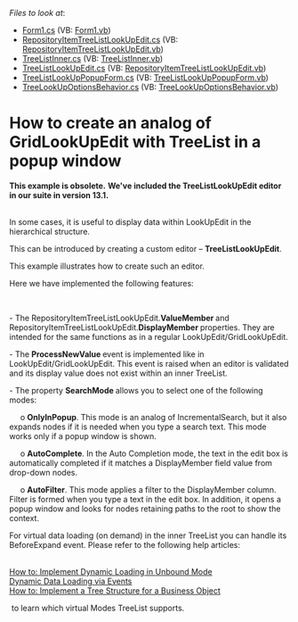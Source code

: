 <!-- default file list -->
*Files to look at*:

* [Form1.cs](./CS/Form1.cs) (VB: [Form1.vb](./VB/Form1.vb))
* [RepositoryItemTreeListLookUpEdit.cs](./CS/RepositoryItemTreeListLookUpEdit.cs) (VB: [RepositoryItemTreeListLookUpEdit.vb](./VB/RepositoryItemTreeListLookUpEdit.vb))
* [TreeListInner.cs](./CS/TreeListInner.cs) (VB: [TreeListInner.vb](./VB/TreeListInner.vb))
* [TreeListLookUpEdit.cs](./CS/TreeListLookUpEdit.cs) (VB: [RepositoryItemTreeListLookUpEdit.vb](./VB/RepositoryItemTreeListLookUpEdit.vb))
* [TreeListLookUpPopupForm.cs](./CS/TreeListLookUpPopupForm.cs) (VB: [TreeListLookUpPopupForm.vb](./VB/TreeListLookUpPopupForm.vb))
* [TreeLookUpOptionsBehavior.cs](./CS/TreeLookUpOptionsBehavior.cs) (VB: [TreeLookUpOptionsBehavior.vb](./VB/TreeLookUpOptionsBehavior.vb))
<!-- default file list end -->
# How to create an analog of GridLookUpEdit with TreeList in a popup window


<p><strong>This example is obsolete.</strong> <strong>We've included the TreeListLookUpEdit editor in our suite in version 13.1.</strong></p>
<p><br />In some cases, it is useful to display data within LookUpEdit in the hierarchical structure.</p>
<p>This can be introduced by creating a custom editor – <strong>TreeListLookUpEdit</strong>.</p>
<p>This example illustrates how to create such an editor.</p>
<p>Here we have implemented the following features:</p>
<br />
<p>- The RepositoryItemTreeListLookUpEdit.<strong>ValueMember </strong>and RepositoryItemTreeListLookUpEdit.<strong>DisplayMember </strong>properties. They are intended for the same functions as in a regular LookUpEdit/GridLookUpEdit.</p>
<p>- The <strong>ProcessNewValue </strong>event is implemented like in LookUpEdit/GridLookUpEdit. This event is raised when an editor is validated and its display value does not exist within an inner TreeList.</p>
<p>- The property <strong>SearchMode </strong>allows you to select one of the following modes:</p>
<p>     o <strong>OnlyInPopup</strong>. This mode is an analog of IncrementalSearch, but it also expands nodes if it is needed when you type a search text. This mode works only if a popup window is shown.</p>
<p>     o <strong>AutoComplete</strong>. In the Auto Completion mode, the text in the edit box is automatically completed if it matches a DisplayMember field value from drop-down nodes.</p>
<p>     o <strong>AutoFilter</strong>. This mode applies a filter to the DisplayMember column. Filter is formed when you type a text in the edit box. In addition, it opens a popup window and looks for nodes retaining paths to the root to show the context.</p>
<p>For virtual data loading (on demand) in the inner TreeList you can handle its BeforeExpand event. Please refer to the following help articles:</p>
<p><br /> <a href="http://documentation.devexpress.com/#WindowsForms/CustomDocument325"><u>How to: Implement Dynamic Loading in Unbound Mode</u></a><br /> <a href="http://documentation.devexpress.com/#WindowsForms/CustomDocument5560"><u>Dynamic Data Loading via Events</u></a><br /> <a href="http://documentation.devexpress.com/#WindowsForms/CustomDocument5561"><u>How to: Implement a Tree Structure for a Business Object</u></a></p>
<p> to learn which virtual Modes TreeList supports.</p>

<br/>


